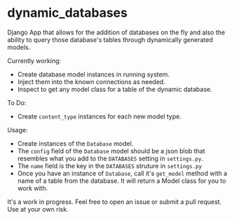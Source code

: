 # dynamic_databases
Django App that allows for the addition of databases on the fly and also the ability to query those database's tables through dynamically generated models.

Currently working:

- Create database model instances in running system.
- Inject them into the known connections as needed.
- Inspect to get any model class for a table of the dynamic database.

To Do:

- Create `content_type` instances for each new model type.

Usage:

- Create instances of the `Database` model.
- The `config` field of the `Database` model should be a json blob that resembles what you add to the `DATABASES` setting in `settings.py`.
- The `name` field is the key in the `DATABASES` struture in `settings.py`
- Once you have an instance of `Database`, call it's `get_model` method with a name of a table from the database. It will return a Model class for you to work with.

It's a work in progress. Feel free to open an issue or submit a pull request.
Use at your own risk.
